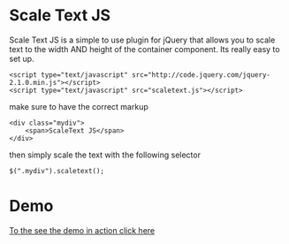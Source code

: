 Scale Text JS
===========

Scale Text JS is a simple to use plugin for jQuery that allows you to scale text to the width AND height of the container component.
Its really easy to set up.


    <script type="text/javascript" src="http://code.jquery.com/jquery-2.1.0.min.js"></script>
    <script type="text/javascript" src="scaletext.js"></script>

make sure to have the correct markup

    <div class="mydiv">
        <span>ScaleText JS</span>
    </div>

then simply scale the text with the following selector

    $(".mydiv").scaletext();


Demo
=====

[To the see the demo in action click here](http://blissitec.com/demos/scaletext/examples/1.html)
